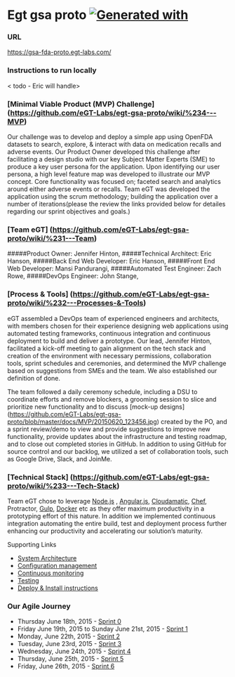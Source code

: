 # Egt gsa proto [![Generated with](https://img.shields.io/badge/generated%20with-bangular-blue.svg?style=flat-square)](https://github.com/42Zavattas/generator-bangular)

### URL 
https://gsa-fda-proto.egt-labs.com/

### Instructions to run locally
< todo - Eric will handle>

### [Minimal Viable Product (MVP) Challenge] (https://github.com/eGT-Labs/egt-gsa-proto/wiki/%234---MVP) 
Our challenge was to develop and deploy a simple app using OpenFDA datasets to search, explore, & interact with data on medication recalls and adverse events. Our Product Owner developed this challenge after facilitating a design studio with our key Subject Matter Experts (SME) to produce a key user persona for the application. Upon identifying our user persona, a high level feature map was developed to illustrate our MVP concept. Core functionality was focused on; faceted search and analytics around either adverse events or recalls. Team eGT was developed the application using the scrum methodology; building the application over a number of iterations(please the review the links provided below for detailes regarding our sprint objectives and goals.)

### [Team eGT] (https://github.com/eGT-Labs/egt-gsa-proto/wiki/%231---Team)
#####Product Owner: Jennifer Hinton,
#####Technical Architect: Eric Hanson,
#####Back End Web Developer: Eric Hanson,
#####Front End Web Developer: Mansi Pandurangi,
#####Automated Test Engineer: Zach Rowe,
#####DevOps Engineer: John Stange,

### [Process & Tools] (https://github.com/eGT-Labs/egt-gsa-proto/wiki/%232---Processes-&-Tools)
eGT assembled a DevOps team of experienced engineers and architects, with members chosen for their experience designing web applications using automated testing frameworks, continuous integration and continuous deployment to build and deliver a prototype. Our lead, Jennifer Hinton, facilitated a kick-off meeting to gain alignment on the tech stack and creation of the environment with necessary permissions, collaboration tools, sprint schedules and ceremonies, and determined the MVP challenge based on suggestions from SMEs and the team. We also established our definition of done.

The team followed a daily ceremony schedule, including a DSU to coordinate efforts and remove blockers, a grooming session to slice and prioritize new functionality and to discuss [mock-up designs] (https://github.com/eGT-Labs/egt-gsa-proto/blob/master/docs/MVP/20150620_123456.jpg) created by the PO, and a sprint review/demo to view and provide suggestions to improve new functionality, provide updates about the infrastructure and testing roadmap, and to close out completed stories in GitHub. In addition to using GitHub for source control and our backlog, we utilized a set of collaboration tools, such as Google Drive, Slack, and JoinMe.
 
### [Technical Stack] (https://github.com/eGT-Labs/egt-gsa-proto/wiki/%233---Tech-Stack) 
Team eGT chose to leverage [Node.js](https://nodejs.org) , [Angular.js](https://angularjs.org/), [Cloudamatic](https://github.com/cloudamatic/cloudamatic/blob/master/README.md/), [Chef](https://www.chef.io/chef/), Protractor, [Gulp](http://gulpjs.com/), [Docker](https://www.docker.com/)  etc as they offer maximum productivity in a prototyping effort of this nature. In addition we implemented continuous integration automating the entire build, test and deployment process further enhancing our productivity and accelerating our solution’s maturity. 

Supporting Links
- [System Architecture](https://github.com/eGT-Labs/egt-gsa-proto/wiki/%233---Tech-Stack#system-architecture)
- [Configuration management](https://github.com/eGT-Labs/egt-gsa-proto/wiki/%233---Tech-Stack#configuration-management)
- [Continuous monitoring](https://github.com/eGT-Labs/egt-gsa-proto/wiki/%233---Tech-Stack#continuous-monitoring)
- [Testing](https://github.com/eGT-Labs/egt-gsa-proto/wiki/%233---Tech-Stack#testing)
- [Deploy & Install instructions](https://github.com/eGT-Labs/egt-gsa-proto/wiki/Deploy-&-Install)

### Our Agile Journey
-	Thursday June 18th, 2015 - [Sprint 0](https://github.com/eGT-Labs/egt-gsa-proto/wiki/Agile-Journey#sprint-0)
-	Friday June 19th, 2015 to Sunday June 21st, 2015 - [Sprint 1](https://github.com/eGT-Labs/egt-gsa-proto/wiki/Agile-Journey#sprint-1)
-	Monday, June 22th, 2015  - [Sprint 2](https://github.com/eGT-Labs/egt-gsa-proto/wiki/Agile-Journey#sprint-2)
-	Tuesday, June 23rd, 2015 - [Sprint 3](https://github.com/eGT-Labs/egt-gsa-proto/wiki/Agile-Journey#sprint-3)
-	Wednesday, June 24th, 2015 - [Sprint 4](https://github.com/eGT-Labs/egt-gsa-proto/wiki/Agile-Journey#sprint-4)
-	Thursday, June 25th, 2015 - [Sprint 5](https://github.com/eGT-Labs/egt-gsa-proto/wiki/Agile-Journey#sprint-5)
-	Friday, June 26th, 2015 - [Sprint 6](https://github.com/eGT-Labs/egt-gsa-proto/wiki/Agile-Journey#sprint-6)

